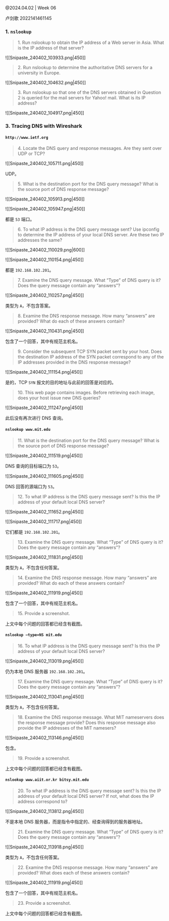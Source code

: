 @2024.04.02 | Week 06

卢剑歌 2022141461145

### 1. `nslookup`

> 1\. Run nslookup to obtain the IP address of a Web server in Asia. What is the IP address of that server?

![[Snipaste_240402_103933.png|450]]

> 2\. Run nslookup to determine the authoritative DNS servers for a university in Europe.

![[Snipaste_240402_104632.png|450]]

> 3\. Run nslookup so that one of the DNS servers obtained in Question 2 is queried for the mail servers for Yahoo! mail. What is its IP address?

![[Snipaste_240402_104917.png|450]]

### 3. Tracing DNS with Wireshark

#### `http://www.ietf.org`

> 4\. Locate the DNS query and response messages. Are they sent over UDP or TCP?

![[Snipaste_240402_105711.png|450]]

UDP。

> 5\. What is the destination port for the DNS query message? What is the source port of DNS response message?

![[Snipaste_240402_105913.png|450]]

![[Snipaste_240402_105947.png|450]]

都是 `53` 端口。

> 6\. To what IP address is the DNS query message sent? Use ipconfig to determine the IP address of your local DNS server. Are these two IP addresses the same?

![[Snipaste_240402_110029.png|600]]

![[Snipaste_240402_110154.png|450]]

都是 `192.168.102.201`。

> 7\. Examine the DNS query message. What “Type” of DNS query is it? Does the query message contain any “answers”?

![[Snipaste_240402_110257.png|450]]

类型为 `A`，不包含答案。

> 8\. Examine the DNS response message. How many “answers” are provided? What do each of these answers contain?

![[Snipaste_240402_110431.png|450]]

包含了一个回答，其中有规范主机名。

> 9\. Consider the subsequent TCP SYN packet sent by your host. Does the destination IP address of the SYN packet correspond to any of the IP addresses provided in the DNS response message?

![[Snipaste_240402_111154.png|450]]

是的，TCP `SYN` 报文的目的地址与此前的回答是对应的。

> 10\. This web page contains images. Before retrieving each image, does your host issue new DNS queries?

![[Snipaste_240402_111247.png|450]]

此后没有再次进行 DNS 查询。

#### `nslookup www.mit.edu`

> 11\. What is the destination port for the DNS query message? What is the source port of DNS response message?

![[Snipaste_240402_111519.png|450]]

DNS 查询的目标端口为 `53`。

![[Snipaste_240402_111605.png|450]]

DNS 回答的源端口为 `53`。

> 12\. To what IP address is the DNS query message sent? Is this the IP address of your default local DNS server?

![[Snipaste_240402_111652.png|450]]

![[Snipaste_240402_111717.png|450]]

它们都是 `192.168.102.201`。

> 13\. Examine the DNS query message. What “Type” of DNS query is it? Does the query message contain any “answers”?

![[Snipaste_240402_111831.png|450]]

类型为 `A`，不包含任何答案。

> 14\. Examine the DNS response message. How many “answers” are provided? What do each of these answers contain?

![[Snipaste_240402_111919.png|450]]

包含了一个回答，其中有规范主机名。

> 15\. Provide a screenshot.

上文中每个问题的回答都已经含有截图。

#### `nslookup –type=NS mit.edu`

> 16\. To what IP address is the DNS query message sent? Is this the IP address of your default local DNS server?

![[Snipaste_240402_113019.png|450]]

仍为本地 DNS 服务器 `192.168.102.201`。

> 17\. Examine the DNS query message. What “Type” of DNS query is it? Does the query message contain any “answers”?

![[Snipaste_240402_113041.png|450]]

类型为 `A`，不包含任何答案。

> 18\. Examine the DNS response message. What MIT nameservers does the response message provide? Does this response message also provide the IP addresses of the MIT namesers?

![[Snipaste_240402_113146.png|450]]

包含。

> 19\. Provide a screenshot.

上文中每个问题的回答都已经含有截图。

#### `nslookup www.aiit.or.kr bitsy.mit.edu`

> 20\. To what IP address is the DNS query message sent? Is this the IP address of your default local DNS server? If not, what does the IP address correspond to?

![[Snipaste_240402_113812.png|450]]

不是本地 DNS 服务器，而是指令中指定的、经查询得到的服务器地址。

> 21\. Examine the DNS query message. What “Type” of DNS query is it? Does the query message contain any “answers”?

![[Snipaste_240402_113918.png|450]]

类型为 `A`，不包含任何答案。

> 22\. Examine the DNS response message. How many “answers” are provided? What does each of these answers contain?

![[Snipaste_240402_111919.png|450]]

包含了一个回答，其中有规范主机名。

> 23\. Provide a screenshot.

上文中每个问题的回答都已经含有截图。
